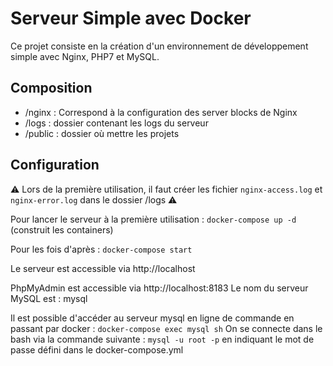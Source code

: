 # Serveur Simple avec Docker

Ce projet consiste en la création d'un environnement de développement simple avec Nginx, PHP7 et MySQL.

## Composition

- /nginx : Correspond à la configuration des server blocks de Nginx
- /logs : dossier contenant les logs du serveur
- /public : dossier où mettre les projets

## Configuration

:warning: Lors de la première utilisation, il faut créer les fichier `nginx-access.log` et `nginx-error.log` dans le dossier /logs :warning:

Pour lancer le serveur à la première utilisation : `docker-compose up -d` (construit les containers)

Pour les fois d'après : `docker-compose start`

Le serveur est accessible via http://localhost

PhpMyAdmin est accessible via http://localhost:8183
Le nom du serveur MySQL est : mysql

Il est possible d'accéder au serveur mysql en ligne de commande en passant par docker : `docker-compose exec mysql sh`
On se connecte dans le bash via la commande suivante : `mysql -u root -p` en indiquant le mot de passe défini dans le docker-compose.yml
